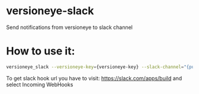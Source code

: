 # versioneye-slack
Send notifications from versioneye to slack channel

# How to use it:

```bash
versioneye_slack --versioneye-key={versioneye-key} --slack-channel="{publish channel}" --slack-hook='{registered slack hook url}'
```

To get slack hook url you have to visit: https://slack.com/apps/build and select Incoming WebHooks
